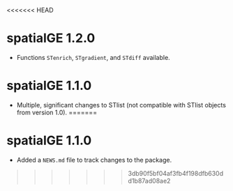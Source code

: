 <<<<<<< HEAD
# spatialGE 1.2.0

* Functions `STenrich`, `STgradient`, and `STdiff` available.

# spatialGE 1.1.0

* Multiple, significant changes to STlist (not compatible with STlist objects from version 1.0).
=======
# spatialGE 1.1.0

* Added a `NEWS.md` file to track changes to the package.
>>>>>>> 3db90f5bf04af3fb4f198dfb630dd1b87ad08ae2
